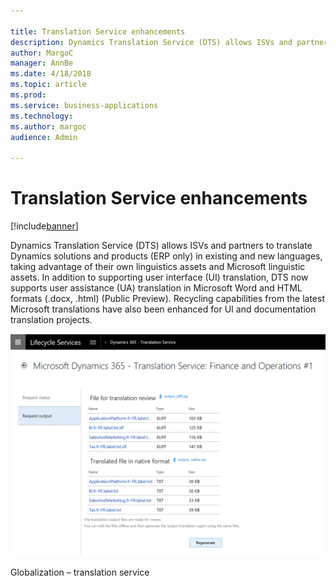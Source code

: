 ```yaml
---

title: Translation Service enhancements
description: Dynamics Translation Service (DTS) allows ISVs and partners to translate Dynamics solutions and products (ERP only) in existing and new languages, taking advantage of their own linguistics assets and Microsoft linguistic assets.
author: MargoC
manager: AnnBe
ms.date: 4/18/2018
ms.topic: article
ms.prod: 
ms.service: business-applications
ms.technology: 
ms.author: margoc
audience: Admin

---
```

#  Translation Service enhancements




[!include[banner](../../includes/banner.md)]

Dynamics Translation Service (DTS) allows ISVs and partners to translate
Dynamics solutions and products (ERP only) in existing and new languages, taking
advantage of their own linguistics assets and Microsoft linguistic assets. In
addition to supporting user interface (UI) translation, DTS now supports user
assistance (UA) translation in Microsoft Word and HTML formats (.docx, .html)
(Public Preview). Recycling capabilities from the latest Microsoft translations
have also been enhanced for UI and documentation translation projects.

![A screenshot showing the Translation service](media/translation-service-enhancements-1.png "A screenshot showing the Translation service")
<!-- FO_translation_service_A.png -->


Globalization – translation service
